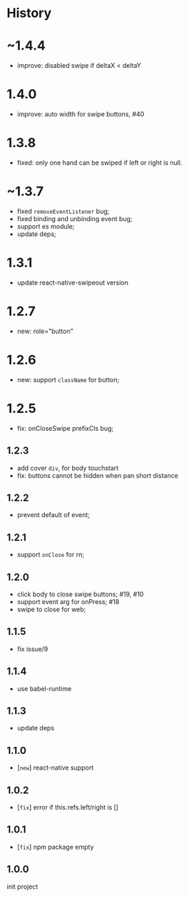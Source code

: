 # History

# ~1.4.4

- improve: disabled swipe if deltaX < deltaY

# 1.4.0

- improve: auto width for swipe buttons, #40

# 1.3.8

- fixed: only one hand can be swiped if left or right is null.

# ~1.3.7

-  fixed `removeEventListener` bug;
-  fixed binding and unbinding event bug;
-  support es module;
-  update deps;

# 1.3.1

- update react-native-swipeout version

# 1.2.7

- new: role="button"

# 1.2.6

- new: support `className` for button;

# 1.2.5

- fix: onCloseSwipe prefixCls bug;

## 1.2.3

- add cover `div`, for body touchstart
- fix: buttons cannot be hidden when pan short distance

## 1.2.2

- prevent default of event;

## 1.2.1

- support `onClose` for rn;

## 1.2.0

- click body to close swipe buttons; #19, #10
- support event arg for onPress; #18
- swipe to close for web;

## 1.1.5

- fix issue/9

## 1.1.4

- use babel-runtime

## 1.1.3

- update deps

## 1.1.0

- [`new`] react-native support

## 1.0.2

- [`fix`] error if this.refs.left/right is []

## 1.0.1
- [`fix`] npm package empty

## 1.0.0
init project
